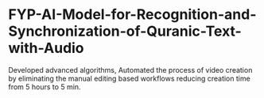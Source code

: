 # FYP-AI-Model-for-Recognition-and-Synchronization-of-Quranic-Text-with-Audio
Developed advanced algorithms, Automated the process of video creation by eliminating the manual editing based workflows reducing creation time from 5 hours to 5 min.
